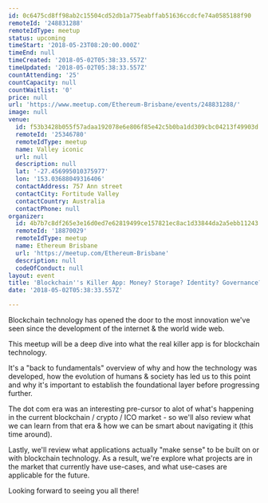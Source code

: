 ```yaml
---
id: 0c6475cd8ff98ab2c15504cd52db1a775eabffab51636ccdcfe74a0585188f90
remoteId: '248831288'
remoteIdType: meetup
status: upcoming
timeStart: '2018-05-23T08:20:00.000Z'
timeEnd: null
timeCreated: '2018-05-02T05:38:33.557Z'
timeUpdated: '2018-05-02T05:38:33.557Z'
countAttending: '25'
countCapacity: null
countWaitlist: '0'
price: null
url: 'https://www.meetup.com/Ethereum-Brisbane/events/248831288/'
image: null
venue:
  id: f53b3428b055f57adaa192078e6e806f85e42c5b0ba1dd309cbc04213f49903d
  remoteId: '25346780'
  remoteIdType: meetup
  name: Valley iconic
  url: null
  description: null
  lat: '-27.456995010375977'
  lon: '153.03688049316406'
  contactAddress: 757 Ann street
  contactCity: Fortitude Valley
  contactCountry: Australia
  contactPhone: null
organizer:
  id: 4b7b7c8df265e3e16d0ed7e62819499ce157821ec8ac1d33844da2a5ebb11243
  remoteId: '18870029'
  remoteIdType: meetup
  name: Ethereum Brisbane
  url: 'https://meetup.com/Ethereum-Brisbane'
  description: null
  codeOfConduct: null
layout: event
title: 'Blockchain''s Killer App: Money? Storage? Identity? Governance? Kitties?'
date: '2018-05-02T05:38:33.557Z'

---
```

<p>Blockchain technology has opened the door to the most innovation we've seen since the development of the internet &amp; the world wide web.</p> <p>This meetup will be a deep dive into what the real killer app is for blockchain technology.</p> <p>It's a "back to fundamentals" overview of why and how the technology was developed, how the evolution of humans &amp; society has led us to this point and why it's important to establish the foundational layer before progressing further.</p> <p>The dot com era was an interesting pre-cursor to alot of what's happening in the current blockchain / crypto / ICO market - so we'll also review what we can learn from that era &amp; how we can be smart about navigating it (this time around).</p> <p>Lastly, we'll review what applications actually "make sense" to be built on or with blockchain technology. As a result, we're explore what projects are in the market that currently have use-cases, and what use-cases are applicable for the future.</p> <p>Looking forward to seeing you all there!</p>
